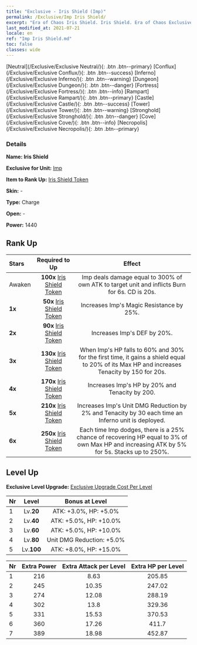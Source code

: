 ```yaml
---
title: "Exclusive - Iris Shield (Imp)"
permalink: /Exclusive/Imp Iris Shield/
excerpt: "Era of Chaos Iris Shield. Iris Shield. Era of Chaos Exclusive Iris Shield. Imp Exclusive."
last_modified_at: 2021-07-21
locale: en
ref: "Imp Iris Shield.md"
toc: false
classes: wide
---
```

 [Neutral](/Exclusive/Exclusive Neutral/){: .btn .btn--primary} [Conflux](/Exclusive/Exclusive Conflux/){: .btn .btn--success} [Inferno](/Exclusive/Exclusive Inferno/){: .btn .btn--warning} [Dungeon](/Exclusive/Exclusive Dungeon/){: .btn .btn--danger} [Fortress](/Exclusive/Exclusive Fortress/){: .btn .btn--info} [Rampart](/Exclusive/Exclusive Rampart/){: .btn .btn--primary} [Castle](/Exclusive/Exclusive Castle/){: .btn .btn--success} [Tower](/Exclusive/Exclusive Tower/){: .btn .btn--warning} [Stronghold](/Exclusive/Exclusive Stronghold/){: .btn .btn--danger} [Cove](/Exclusive/Exclusive Cove/){: .btn .btn--info} [Necropolis](/Exclusive/Exclusive Necropolis/){: .btn .btn--primary} 

### Details
 **Name: Iris Shield** 

 **Exclusive for Unit:** [Imp](/units/Imp/) 

 **Item to Rank Up:** [Iris Shield Token](/Items/con_913/)

 **Skin:** -

 **Type:** Charge

 **Open:** -

 **Power:** 1440

## Rank Up

  |     Stars    |  Required to Up | Effect |
  |:-------------|:---------------:|:---------------:|
  |  Awaken  | **100x** [Iris Shield Token](/Items/con_913/) | <Flametongue> Imp deals damage equal to 300% of own ATK to target unit and inflicts Burn for 6s. CD is 20s. |
  | **1x** <i class="fas fa-star"/> | **50x** [Iris Shield Token](/Items/con_913/) | Increases Imp's Magic Resistance by 25%. |
  | **2x** <i class="fas fa-star"/> | **90x** [Iris Shield Token](/Items/con_913/) | Increases Imp's DEF by 20%. |
  | **3x** <i class="fas fa-star"/> | **130x** [Iris Shield Token](/Items/con_913/) | <Stalwart Armor> When Imp's HP falls to 60% and 30% for the first time, it gains a shield equal to 20% of its Max HP and increases Tenacity by 150 for 20s. |
  | **4x** <i class="fas fa-star"/> | **170x** [Iris Shield Token](/Items/con_913/) | Increases Imp's HP by 20% and Tenacity by 200. |
  | **5x** <i class="fas fa-star"/> | **210x** [Iris Shield Token](/Items/con_913/) | Increases Imp's Unit DMG Reduction by 2% and Tenacity by 30 each time an Inferno unit is deployed. |
  | **6x** <i class="fas fa-star"/> | **250x** [Iris Shield Token](/Items/con_913/) | <Flexible Form> Each time Imp dodges, there is a 25% chance of recovering HP equal to 3% of own Max HP and increasing ATK by 5% for 5s. Stacks up to 250%. |


## Level Up
 **Exclusive Level Upgrade:** [Exclusive Upgrade Cost Per Level](/Exclusive/ExclusiveUpgradeCostPerLevel/)

  |  Nr  |   Level  | Bonus at Level |
  |:-----|:--------:|:--------------:|
  | 1 | Lv.**20** | ATK: +3.0%, HP: +5.0% |
  | 2 | Lv.**40** | ATK: +5.0%, HP: +10.0% |
  | 3 | Lv.**60** | ATK: +5.0%, HP: +10.0% |
  | 4 | Lv.**80** | Unit DMG Reduction: +5.0% |
  | 5 | Lv.**100** | ATK: +8.0%, HP: +15.0% |


  |  Nr  |  Extra Power | Extra Attack per Level | Extra HP per Level |
  |:-----|:--------:|:--------:|:--------:|
  | 1 | 216 | 8.63 | 205.85 |
  | 2 | 245 | 10.35 | 247.02 |
  | 3 | 274 | 12.08 | 288.19 |
  | 4 | 302 | 13.8 | 329.36 |
  | 5 | 331 | 15.53 | 370.53 |
  | 6 | 360 | 17.26 | 411.7 |
  | 7 | 389 | 18.98 | 452.87 |


